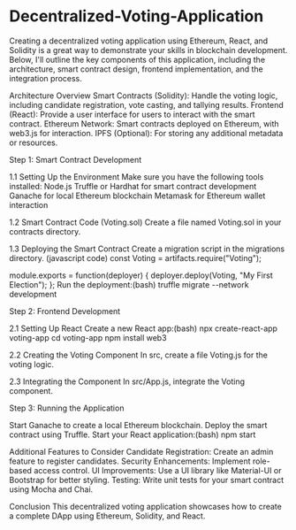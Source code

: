 # Decentralized-Voting-Application
Creating a decentralized voting application using Ethereum, React, and Solidity is a great way to demonstrate your skills in blockchain development. Below, I'll outline the key components of this application, including the architecture, smart contract design, frontend implementation, and the integration process.

Architecture Overview
Smart Contracts (Solidity): Handle the voting logic, including candidate registration, vote casting, and tallying results.
Frontend (React): Provide a user interface for users to interact with the smart contract.
Ethereum Network: Smart contracts deployed on Ethereum, with web3.js for interaction.
IPFS (Optional): For storing any additional metadata or resources.

Step 1: Smart Contract Development

1.1 Setting Up the Environment
Make sure you have the following tools installed:
Node.js
Truffle or Hardhat for smart contract development
Ganache for local Ethereum blockchain
Metamask for Ethereum wallet interaction

1.2 Smart Contract Code (Voting.sol)
Create a file named Voting.sol in your contracts directory.

1.3 Deploying the Smart Contract
Create a migration script in the migrations directory.
(javascript code)
const Voting = artifacts.require("Voting");

module.exports = function(deployer) {
    deployer.deploy(Voting, "My First Election");
};
Run the deployment:(bash)
truffle migrate --network development

Step 2: Frontend Development

2.1 Setting Up React
Create a new React app:(bash)
npx create-react-app voting-app
cd voting-app
npm install web3

2.2 Creating the Voting Component
In src, create a file Voting.js for the voting logic.

2.3 Integrating the Component
In src/App.js, integrate the Voting component.

Step 3: Running the Application

Start Ganache to create a local Ethereum blockchain.
Deploy the smart contract using Truffle.
Start your React application:(bash)
npm start

Additional Features to Consider
Candidate Registration: Create an admin feature to register candidates.
Security Enhancements: Implement role-based access control.
UI Improvements: Use a UI library like Material-UI or Bootstrap for better styling.
Testing: Write unit tests for your smart contract using Mocha and Chai.

Conclusion
This decentralized voting application showcases how to create a complete DApp using Ethereum, Solidity, and React. 
